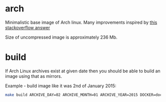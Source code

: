 # arch
Minimalistic base image of Arch linux.
Many improvements inspired by [this stackoverflow answer](https://unix.stackexchange.com/questions/2027/how-do-i-minimize-disk-space-usage/233401#233401)

Size of uncompressed image is approximately 236 Mb.

# build

If Arch Linux archives exist at given date then you should be able to build an image using that as mirrors.

Example - build image like it was 2nd of January 2015:

```bash
make build ARCHIVE_DAY=02 ARCHIVE_MONTH=01 ARCHIVE_YEAR=2015 DOCKER=docker
```
